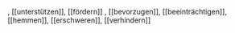 , [[unterstützen]], [[fördern]]
, [[bevorzugen]], [[beeinträchtigen]], [[hemmen]], [[erschweren]], [[verhindern]]